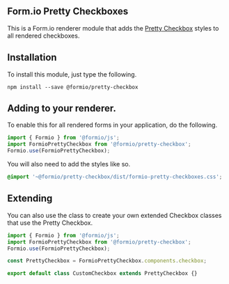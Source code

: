 Form.io Pretty Checkboxes
-------------------------
This is a Form.io renderer module that adds the [Pretty Checkbox](https://lokesh-coder.github.io/pretty-checkbox/) styles to all rendered checkboxes.

## Installation
To install this module, just type the following.

```
npm install --save @formio/pretty-checkbox
```

## Adding to your renderer.
To enable this for all rendered forms in your application, do the following.

```js
import { Formio } from '@formio/js';
import FormioPrettyCheckbox from '@formio/pretty-checkbox';
Formio.use(FormioPrettyCheckbox);
```

You will also need to add the styles like so.

```css
@import '~@formio/pretty-checkbox/dist/formio-pretty-checkboxes.css';
```

## Extending
You can also use the class to create your own extended Checkbox classes that use the Pretty Checkbox.

```js
import { Formio } from '@formio/js';
import FormioPrettyCheckbox from '@formio/pretty-checkbox';
Formio.use(FormioPrettyCheckbox);

const PrettyCheckbox = FormioPrettyCheckbox.components.checkbox;

export default class CustomCheckbox extends PrettyCheckbox {}
```
